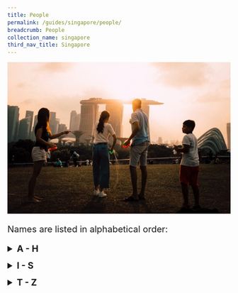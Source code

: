 ```yaml
---
title: People
permalink: /guides/singapore/people/
breadcrumb: People
collection_name: singapore
third_nav_title: Singapore
---
```

<img src="/images/category/people.jpg" alt="people banner" style="width:800px;" />

<p style = "font-size:20px">Names are listed in alphabetical order:</p>

<details style= "font-size:20px">
	<summary><b>A - H</b></summary>
		<table style="width:100%">
          <tr>
            <td><b><a href = "/guides/singapore/people/aw-boon-haw">Aw Boon Haw / 胡文虎</a></b></td>
            <td><b><a href = "/guides/singapore/people/cheang-hong-lim/">Cheang Hong Lim 章芳琳</a></b></td>
          </tr>
          <tr>
            <td><b><a href = "/guides/singapore/people/chen-jen-hao/">Chen Jen Hao 陈人浩</a></b></td>
            <td><b><a href = "/guides/singapore/people/chew-joo-chiat/">Chew Joo Chiat 周如切</a></b></td>
          </tr>
          <tr>
            <td><b><a href = "/guides/singapore/people/chia-ann-siang">Chia Ann Siang / 谢安祥</a></b></td>
            <td><b><a href = "/guides/singapore/people/chou-sing-chu/">Chou Sing Chu 周星衢</a></b></td>
          </tr>
          <tr>
            <td><b><a href = "/guides/singapore/people/chuang-chu-lin/">Chuang Chu Lin 庄竹林</a></b></td>
            <td><b><a href = "/guides/singapore/people/goh-siew-tin">Goh Siew Tin / 吴寿珍</a></b></td>
          </tr>
          <tr>
            <td><b><a href = "/guides/singapore/people/han-wai-toon">Han Wai Toon / 韩槐准</a></b></td>
            <td><b><a href = "/guides/singapore/people/huang-man-shi">Huang Man Shi / 黄曼士</a></b></td>
  		  </tr>
        </table>
</details>

<p>
<details style= "font-size:20px">
<summary><b>I - S</b></summary>
<table style="width:100%">
  <tr>
    <td><b><a href = "/guides/singapore/people/koh-soh-goh/">Koh Soh Goh / 许甦吾</a></b></td>
    <td><b><a href = "/guides/singapore/people/lee-choon-seng">Lee Choon Seng / 李俊承</a></b></td>
  </tr>
  <tr>
    <td><b><a href = "/guides/singapore/people/lee-dai-sor">Lee Dai Sor / 李大傻</a></b></td>
    <td><b><a href = "/guides/singapore/people/lee-siow-mong/">Lee Siow Mong / 李绍茂</a></b></td>
  </tr>
  <tr>
    <td><b><a href = "/guides/singapore/people/lien-shih-sheng/">Lien Shih Sheng / 连士升</a></b></td>
    <td><b><a href = "/guides/singapore/people/lien-ying-chow/">Lien Ying Chow / 连瀛洲</a></b></td>
  </tr>
  <tr>
    <td><b><a href = "/guides/singapore/people/lim-loh">Lim Loh / 林路</a></b></td>
    <td><b><a href = "/guides/singapore/people/lin-hengnan">Lin Hengnan / 林衡南</a></b></td>
  </tr>
  <tr>
    <td><b><a href = "/guides/singapore/people/low-ing-sing">Low Ing Sing / 刘仁心</a></b></td>
    <td><b><a href = "/guides/singapore/people/neo-tiew">Neo Tiew / 梁宙</a></b></td>
  </tr>
  <tr>
    <td><b><a href = "/guides/singapore/people/raffles-in-southeast-asia">Raffles in Southeast Asia</a></b></td>
    <td><b><a href = "/guides/singapore/people/seah-song-seah">Seah Song Seah / 佘松城</a></b></td>
  </tr>
  <tr>
    <td><b><a href = "/guides/singapore/people/see-ewe-lay">See Ewe Lay / 薛有礼</a></b></td>
    <td><b><a href = "/guides/singapore/people/see-hiang-to">See Hiang To / 施香沱</a></b></td>
  </tr>
  <tr>
    <td><b><a href = "/guides/singapore/people/see-hoot-kee">See Hoot Kee / 薛佛记</a></b></td>
    <td><b><a href = "/guides/singapore/people/seow-poh-leng">Seow Poh Leng / 萧保龄</a></b></td>
  </tr>
</table>
</details>


<p>
<details style= "font-size:20px">
<summary><b>T - Z</b></summary>
<table style="width:100%">
  <tr>
    <td><b><a href = "/guides/singapore/people/tan-boo-liat/">Tan Boo Liat / 陈武烈</a></b></td>
    <td><b><a href = "/guides/singapore/people/tay-chay-yan">Tan Chay Yan / 陈齐贤</a></b></td>
  </tr>
  <tr>
    <td><b><a href = "/guides/singapore/people/tan-chor-lam">Tan Chor Lam / 陈楚楠</a></b></td>
    <td><b><a href = "/guides/singapore/people/tan-kheam-hock/">Tan Kheam Hock / 陈谦福</a></b></td>
  </tr>
  <tr>
    <td><b><a href = "/guides/singapore/people/tan-kim-ching/">Tan Kim Ching / 陈金钟</a></b></td>
    <td><b><a href = "/guides/singapore/people/tan-siak-kew/">Tan Siak Kew / 陈锡九</a></b></td>
  </tr>
  <tr>
    <td><b><a href = "/guides/singapore/people/tan-yeok-seong">Tan Yeok Seong / 陈育崧</a></b></td>
    <td><b><a href = "/guides/singapore/people/tay-koh-yat">Tay Koh Yat / 郑古悦</a></b></td>
  </tr>
  <tr>
    <td><b><a href = "/guides/singapore/people/tchang-ju-chi">Tchang Ju Chi / 张汝器</a></b></td>
    <td><b><a href = "/guides/singapore/people/teng-mah-seng">Teng Mah Seng / 丁马成</a></b></td>
  </tr>
  <tr>
    <td><b><a href = "/guides/singapore/people/teo-eng-hock">Teo Eng Hock / 张永福</a></b></td>
    <td><b><a href = "/guides/singapore/people/tso-ping-lung">Tso Ping Lung 左秉隆</a></b></td>
  </tr>
  <tr>
    <td><b><a href = "/guides/singapore/people/wee-bin">Wee Bin / 黄敏</a></b></td>
    <td><b><a href = "/guides/singapore/people/wong-lin-ken">Wong Lin Ken / 黄麟根</a></b></td>
  </tr>
  <tr>
    <td><b><a href = "/guides/singapore/people/wong-nai-siong">Wong Nai Siong / 黄乃裳</a></b></td>
    <td><b><a href = "/guides/singapore/people/wu-lien-teh">Wu Lien Teh / 伍连徳</a></b></td>
  </tr>
  <tr>
    <td><b><a href = "/guides/singapore/people/yeh-chih-yun">Yeh Chih Yun / 叶季允</a></b></td>
    <td><b><a href = "/guides/singapore/people/yin-suat-chuan">Yin Suat Chuan / 殷雪村</a></b></td>
  </tr>
  <tr>
    <td><b><a href = "/guides/singapore/people/zhang-liqian"> Zhang Liqian / 张礼千</a></b></td>
  </tr>
</table>
</details>

<p>